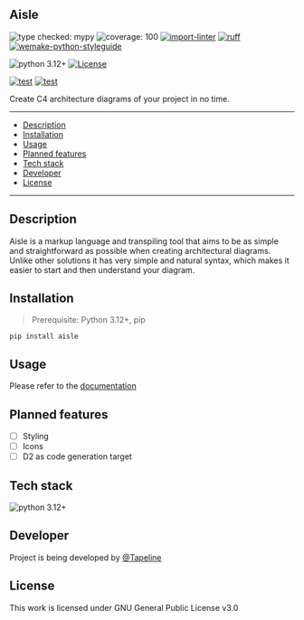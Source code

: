 Aisle
---

![type checked: mypy](https://img.shields.io/badge/mypy-type%20checked-green)
![coverage: 100](https://img.shields.io/badge/coverage-100%25-green)
[![import-linter](https://img.shields.io/badge/import%20linter-checked-green)](https://github.com/seddonym/import-linter)
[![ruff](https://img.shields.io/badge/style-ruff-41B5BE?style=flat)](https://github.com/astral-sh/ruff)
[![wemake-python-styleguide](https://img.shields.io/badge/style-wemake-000000.svg)](https://github.com/wemake-services/wemake-python-styleguide)

![python 3.12+](https://img.shields.io/badge/python-3.12+-blue)
[![License](https://img.shields.io/badge/license-GNU%20GPLv3-green)](./LICENSE)

[![test](https://github.com/Tapeline/Aisle/actions/workflows/test.yml/badge.svg?branch=master&event=push)](https://github.com/Tapeline/Aisle/actions/workflows/test.yml)
[![test](https://github.com/Tapeline/Aisle/actions/workflows/docs.yml/badge.svg?branch=master&event=push)](https://github.com/Tapeline/Aisle/actions/workflows/docs.yml)


Create C4 architecture diagrams of your project in no time.

---

<!-- TOC -->
  * [Description](#description)
  * [Installation](#installation)
  * [Usage](#usage)
  * [Planned features](#planned-features)
  * [Tech stack](#tech-stack)
  * [Developer](#developer)
  * [License](#license)
<!-- TOC -->

---

## Description

Aisle is a markup language and transpiling tool that aims to
be as simple and straightforward as possible when creating
architectural diagrams. Unlike other solutions it has very
simple and natural syntax, which makes it easier to start
and then understand your diagram.

## Installation

> Prerequisite: Python 3.12+, pip

```shell
pip install aisle
```

## Usage
Please refer to the [documentation](https://tapeline.github.io/Aisle/docs/)

## Planned features
- [ ] Styling
- [ ] Icons
- [ ] D2 as code generation target

## Tech stack
![python 3.12+](https://img.shields.io/badge/python-3.12+-blue)

## Developer
Project is being developed by [@Tapeline](https://github.com/Tapeline)

## License
This work is licensed under GNU General Public License v3.0

